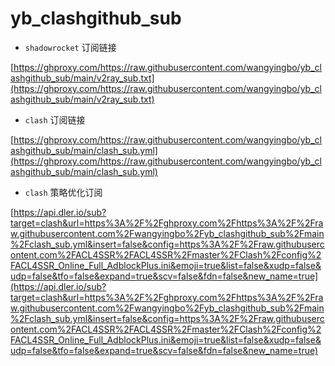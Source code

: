 # yb_clashgithub_sub



- `shadowrocket` 订阅链接

[https://ghproxy.com/https://raw.githubusercontent.com/wangyingbo/yb_clashgithub_sub/main/v2ray_sub.txt](https://ghproxy.com/https://raw.githubusercontent.com/wangyingbo/yb_clashgithub_sub/main/v2ray_sub.txt)

- `clash` 订阅链接

[https://ghproxy.com/https://raw.githubusercontent.com/wangyingbo/yb_clashgithub_sub/main/clash_sub.yml](https://ghproxy.com/https://raw.githubusercontent.com/wangyingbo/yb_clashgithub_sub/main/clash_sub.yml)

- `clash` 策略优化订阅

[https://api.dler.io/sub?target=clash&url=https%3A%2F%2Fghproxy.com%2Fhttps%3A%2F%2Fraw.githubusercontent.com%2Fwangyingbo%2Fyb_clashgithub_sub%2Fmain%2Fclash_sub.yml&insert=false&config=https%3A%2F%2Fraw.githubusercontent.com%2FACL4SSR%2FACL4SSR%2Fmaster%2FClash%2Fconfig%2FACL4SSR_Online_Full_AdblockPlus.ini&emoji=true&list=false&xudp=false&udp=false&tfo=false&expand=true&scv=false&fdn=false&new_name=true](https://api.dler.io/sub?target=clash&url=https%3A%2F%2Fghproxy.com%2Fhttps%3A%2F%2Fraw.githubusercontent.com%2Fwangyingbo%2Fyb_clashgithub_sub%2Fmain%2Fclash_sub.yml&insert=false&config=https%3A%2F%2Fraw.githubusercontent.com%2FACL4SSR%2FACL4SSR%2Fmaster%2FClash%2Fconfig%2FACL4SSR_Online_Full_AdblockPlus.ini&emoji=true&list=false&xudp=false&udp=false&tfo=false&expand=true&scv=false&fdn=false&new_name=true)
